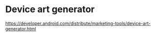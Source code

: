 # Device art generator
https://developer.android.com/distribute/marketing-tools/device-art-generator.html
